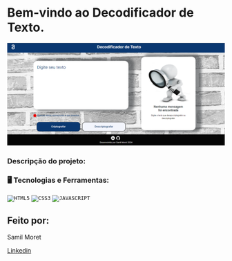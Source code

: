 <h1> Bem-vindo ao Decodificador de Texto.</h1>

<p alaing = center>
<img src=https://github.com/SamilMoret/decodificador_de_texto/blob/main/image/tela-principal-decodificador.png?raw=true> 
</p>
  
### Descripção do projeto:
<p></p>

### 🖥️ Tecnologias e Ferramentas: 

<code><img width="40px" src="https://cdn.jsdelivr.net/gh/devicons/devicon/icons/html5/html5-original-wordmark.svg" title = "HTML5"/></code>
<code><img width="40px" src="https://cdn.jsdelivr.net/gh/devicons/devicon/icons/css3/css3-original-wordmark.svg" title = "CSS3"/></code>
<code><img width="40px" src="https://cdn.jsdelivr.net/gh/devicons/devicon/icons/javascript/javascript-original.svg" title = "JAVASCRIPT"/></code>

<h2>Feito por:</h2>
<p>Samil Moret</p>
<a href="https://www.linkedin.com/in/samilmoret/">Linkedin</a>
